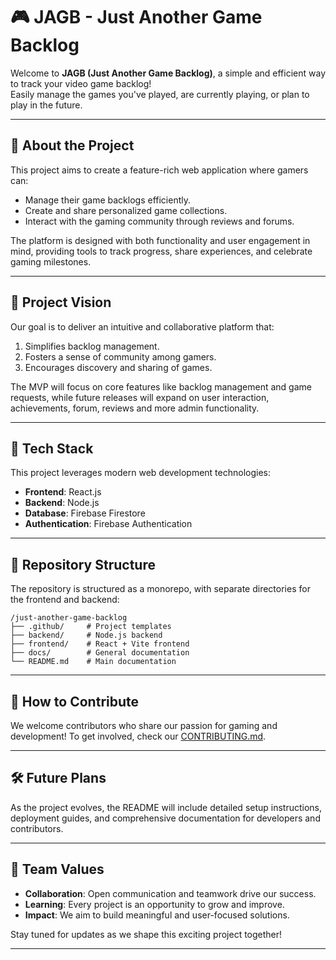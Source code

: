 # 🎮 JAGB - Just Another Game Backlog

Welcome to **JAGB (Just Another Game Backlog)**, a simple and efficient way to track your video game backlog!  
Easily manage the games you've played, are currently playing, or plan to play in the future.

---

## 📖 About the Project

This project aims to create a feature-rich web application where gamers can:

- Manage their game backlogs efficiently.
- Create and share personalized game collections.
- Interact with the gaming community through reviews and forums.

The platform is designed with both functionality and user engagement in mind, providing tools to track progress, share
experiences, and celebrate gaming milestones.

---

## 🚀 Project Vision

Our goal is to deliver an intuitive and collaborative platform that:

1. Simplifies backlog management.
2. Fosters a sense of community among gamers.
3. Encourages discovery and sharing of games.

The MVP will focus on core features like backlog management and game requests, while future releases will expand on user
interaction, achievements, forum, reviews and more admin functionality.

---

## 🔧 Tech Stack

This project leverages modern web development technologies:

- **Frontend**: React.js
- **Backend**: Node.js
- **Database**: Firebase Firestore
- **Authentication**: Firebase Authentication

---

## 📂 Repository Structure

The repository is structured as a monorepo, with separate directories for the frontend and backend:

```plain text
/just-another-game-backlog
├── .github/     # Project templates
├── backend/     # Node.js backend
├── frontend/    # React + Vite frontend
├── docs/        # General documentation
└── README.md    # Main documentation
```

---

## 🎯 How to Contribute

We welcome contributors who share our passion for gaming and development!
To get involved, check our [CONTRIBUTING.md](./docs/CONTRIBUTING.md).

---

## 🛠 Future Plans

As the project evolves, the README will include detailed setup instructions, deployment guides, and comprehensive
documentation for developers and contributors.

---

## 🤝 Team Values

- **Collaboration**: Open communication and teamwork drive our success.
- **Learning**: Every project is an opportunity to grow and improve.
- **Impact**: We aim to build meaningful and user-focused solutions.

Stay tuned for updates as we shape this exciting project together!

---
